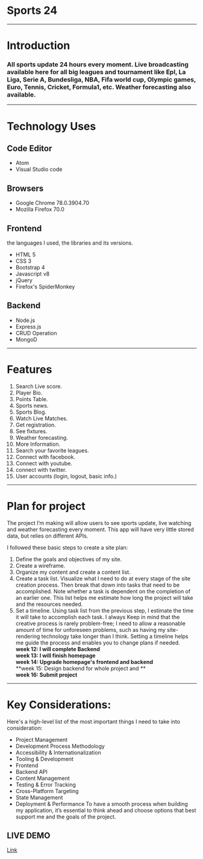 
  # Sports 24

---
# Introduction
### All sports update 24 hours every moment.  Live broadcasting available here for all big leagues and tournament like Epl, La Liga, Serie A, Bundesliga, NBA, Fifa world cup, Olympic games, Euro, Tennis, Cricket, Formula1, etc. Weather forecasting also available.
---
# Technology Uses

## Code Editor
- Atom
- Visual Studio code

## Browsers
-  Google Chrome 78.0.3904.70
-  Mozilla Firefox 70.0

## Frontend

the languages I used, the libraries and its versions.

- HTML 5
- CSS 3
- Bootstrap 4
- Javascript v8
- jQuery
- Firefox's SpiderMonkey



## Backend
-	Node.js
- Express.js
- CRUD Operation
-	MongoD

---
 # Features
1. Search Live score.
2. Player Bio.
3. Points Table.
4. Sports news.
5. Sports Blog.
6. Watch Live Matches.
7. Get registration.
8. See fixtures.
9. Weather forecasting.
10. More Information.
11. Search your favorite leagues.
12. Connect with facebook.
13. Connect with youtube.
14. connect with twitter.
15. User accounts (login, logout, basic info.)

---

# Plan for project
The project I’m making will allow users to see sports update, live watching and weather forecasting every moment. This app will have very little stored data, but relies on different APIs.

I followed these basic steps to create a site plan:
1.	Define the goals and objectives of my site.
2.	Create a wireframe.
3.	Organize my content and create a content list.
4.	Create a task list.
Visualize what I need to do at every stage of the site creation process. Then break that down into tasks that need to be accomplished. Note whether a task is dependent on the completion of an earlier one. This list helps me estimate how long the project will take and the resources needed.
5.	Set a timeline.
Using task list from the previous step, I estimate the time it will take to accomplish each task. I always Keep in mind that the creative process is rarely problem-free; I need to allow a reasonable amount of time for unforeseen problems, such as having my site-rendering technology take longer than I think. Setting a timeline helps me guide the process and enables you to change plans if needed.      
**week 12: I will complete   Backend**         
**week 13: I will finish homepage**     
**week 14: Upgrade homepage's frontend and backend**       
**week 15: Design backend for whole project and **      
**week 16: Submit project**     


---
# Key Considerations:
Here's a high-level list of the most important things I need to take into consideration:
-	Project Management
-	Development Process Methodology
-	Accessibility & Internationalization
- Tooling & Development
-	Frontend
-	Backend API
- Content Management
-	Testing & Error Tracking
-	Cross-Platform Targeting
- State Management
-	Deployment & Performance
To have a smooth process when building my application, it’s essential to think ahead and choose options that best support me and the goals of the project.

## LIVE DEMO
[Link](https://rahmanmdmostafizur-sports-score-app-6.glitch.me//)  
